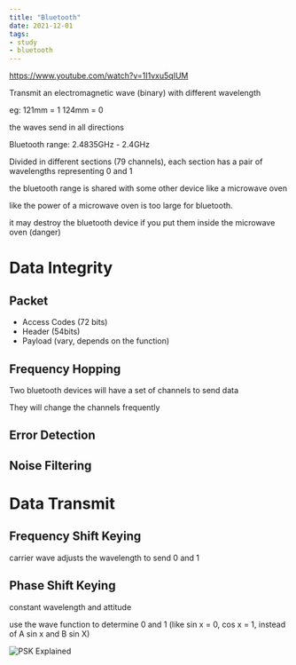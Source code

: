 ```yaml
---
title: "Bluetooth"
date: 2021-12-01
tags:
- study
- bluetooth
---
```


https://www.youtube.com/watch?v=1I1vxu5qIUM

Transmit an electromagnetic wave (binary) with different wavelength 

eg:
121mm = 1
124mm = 0

the waves send in all directions

Bluetooth range: 2.4835GHz - 2.4GHz

Divided in different sections (79 channels), each section has a pair of wavelengths representing 0 and 1

the bluetooth range is shared with some other device like a microwave oven

like the power of a microwave oven is too large for bluetooth. 

it may destroy the bluetooth device if you put them inside the microwave oven (danger)

# Data Integrity

## Packet

* Access Codes (72 bits)
* Header (54bits)
* Payload (vary, depends on the function)

## Frequency Hopping

Two bluetooth devices will have a set of channels to send data

They will change the channels frequently

## Error Detection

## Noise Filtering

# Data Transmit

## Frequency Shift Keying

carrier wave adjusts the wavelength to send 0 and 1

## Phase Shift Keying

constant wavelength and attitude

use the wave function to determine 0 and 1 (like sin x = 0, cos x = 1, instead of A sin x and B sin X)

![PSK Explained](https://www.tmatlantic.com/upload/images/keying_PSK.jpg)



